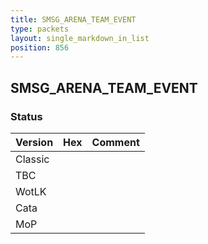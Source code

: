 ```yaml
---
title: SMSG_ARENA_TEAM_EVENT
type: packets
layout: single_markdown_in_list
position: 856
---
```


## SMSG_ARENA_TEAM_EVENT

### Status

Version | Hex | Comment
---------- | ---------- | ---------- 
Classic |  |  
TBC |  |  
WotLK |  |  
Cata |  |  
MoP |  |  